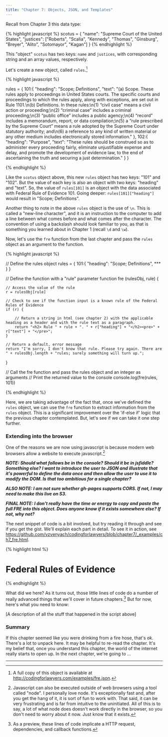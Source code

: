 ```yaml
---
title: "Chapter 7: Objects, JSON, and Templates"
---
```


Recall from Chapter 3 this data type:

{% highlight javascript %}
scotus = {
	"name": "Supreme Court of the United States",
	"justices": ["Roberts", "Scalia", "Kennedy", "Thomas", "Ginsburg", "Breyer", "Alito", "Sotomayor", "Kagan"]
}
{% endhighlight %}

This "object" `scotus` has two keys: `name` and `justices`, with corresponding string and an array values, respectively.

Let's create a new object, called `rules`.[^1]

{% highlight javascript %}

rules = {
	101:{
		"heading": "Scope; Definitions",
		"text": "(a) Scope. These rules apply to proceedings in United States courts. The specific courts and proceedings to which the rules apply, along with exceptions, are set out in Rule 1101.\n(b) Definitions. In these rules:\n(1) “civil case” means a civil action or proceeding;\n(2) “criminal case” includes a criminal proceeding;\n(3) “public office” includes a public agency;\n(4) “record” includes a memorandum, report, or data compilation;\n(5) a “rule prescribed by the Supreme Court” means a rule adopted by the Supreme Court under statutory authority; and\n(6) a reference to any kind of written material or any other medium includes electronically stored information."
	},
	102:{
		"heading": "Purpose",
		"text": "These rules should be construed so as to administer every proceeding fairly, eliminate unjustifiable expense and delay, and promote the development of evidence law, to the end of ascertaining the truth and securing a just determination."
	}
}

{% endhighlight %}

Like the `scotus` object above, this new `rules` object has two keys: "101" and "102". But the value of each key is also an object with two keys: "heading" and "text". So, the value of `rules[101]` is an object with the data associated with Federal Rule of Evidence 101. Going deeper: `rules[101]["heading"]` would result in "Scope; Definitions".

Another thing to note in the above `rules` object is the use of `\n`. This is called a "new-line character", and it is an instruction to the computer to add a line between what comes before and what comes after the character. The convention of using a backslash should look familiar to you, as that is something you learned about in Chapter 1 (recall `\d` and `\w`).

Now, let's use the `fre` function from the last chapter and pass the `rules` object as an argument to the function.

{% highlight javascript %}

// Define the rules object
rules = {
	101:{
		"heading": "Scope; Definitions",
		***
	}
}

// Define the function with a "rule" parameter
function fre (rulesObj, rule) {

	// Access the value of the rule
	r = rulesObj[rule]

	// Check to see if the function input is a known rule of the Federal Rules of Evidence
	if (r) {

		// Return a string in html (see chapter 2) with the applicable heading as a header and with the rule text as a paragraph.
		return "<h2> Rule " + rule + ". " + r["heading"] + "</h2><pre>" + r["text"] + "</pre>";
	}

	// Return a default, error message
	return "I'm sorry, I don't know that rule. Please try again. There are " + rulesObj.length + "rules; surely something will turn up.";
}

// Call the fre function and pass the rules object and an integer as arguments
// Print the returned value to the console
console.log(fre(rules, 101))

{% endhighlight %}

Here, we are taking advantage of the fact that, once we've defined the `rules` object, we can use the `fre` function to extract information from the `rules` object. This is a significant improvement over the 'if-else if' logic that the previous chapter contemplated. But, let's see if we can take it one step further.

### Extending into the browser

One of the reasons we are now using javascript is because modern web browsers allow a website to execute javascript.[^2]

***NOTE: Should what follows be in the console? Should it be in jsfiddle? Something else? I want to introduce the user to JSON and illustrate that it's powerful to define the data once and then allow the user to use it to modify the DOM. Is that too ambitious for a single chapter?***

***ALSO NOTE: I am not sure whether gh-pages supports CORS. If not, I may need to make this live on S3.***

***FINAL NOTE: I don't really have the time or energy to copy and paste the full FRE into this object. Does anyone know if it exists somewhere else? If not, why not?***

The next snippet of code is a bit involved, but try reading it through and see if you get the gist. We'll explain each part in detail. To see it in action, see <https://github.com/vzvenyach/codingforlawyers/blob/chapter7/_examples/ch7_fre.html>.


{% highlight html %}

<html>
<head><title>Federal Rules</title></head>
<body>
<h1>Federal Rules of Evidence</h1>

<!-- The <div> tag is a way of describing a logical section of the website. Think of it as a sort of bookmark. Here, it has an "id" attribute called "fre". This will be important in the script below. -->
<div id="fre"></div>

<!-- Here we are loading jQuery, which is a javascript library that is absolutely ubiquitous on the web. -->
<script src="../assets/vendor/jquery/dist/jquery.min.js"></script>

<!-- Here's the fun part. Get ready! -->

<script>

// Here, we are using a function from jQuery called $.getJSON. It is getting a file called fre.json, extracts the data, converts it into the `rules` object we used before, and passes the object as an argument
$.getJSON(".//fre.json", function (ruleObj) {

		// Here we are accessing the "fre" div from above and injecting, as html, the result of the call to the fre function, passing the rules object and the number of the desired rule
		$("#fre").html(fre(ruleObj, 101));
})


// This is the function we defined earlier, except we changed the return value if the rule is not included in the list
function fre (rulesObj, rule) {
	r = rulesObj[rule]
	if (r) {
		return "<h2> Rule " + rule + ". " + r["heading"] + "</h2><pre>" + r["text"] + "</pre>";
	}
		return null;
}

</script>
</body>
</html>

{% endhighlight %}

What did we here? As it turns out, those little lines of code do a number of really advanced things that we'll cover in future chapters.[^3] But for now, here's what you need to know:

[A description of all the stuff that happened in the script above]

### Summary

If this chapter seemed like you were drinking from a fire hose, that's ok. There's a lot to unpack here. It may be helpful to re-read the chapter. It's my belief that, once you understand this chapter, the world of the internet really starts to open up. In the next chapter, we're going to ...

***

[^1]: A full copy of this object is available at <http://codingforlawyers.com/examples/fre.json>.

[^2]: Javascript can also be executed outside of web browsers using a tool called "node". I personally love node. It's exceptionally fast and, after you get the hang of it, it is sort of fun to work with. That said, it can be very frustrating and is far from intuitive to the uninitiated. All of this is to say, a lot of what node does doesn't work directly in the browser, so you don't need to worry about it now. Just know that it exists.

[^3]: As a preview, these lines of code implicate a HTTP request, dependencies, and callback functions.
